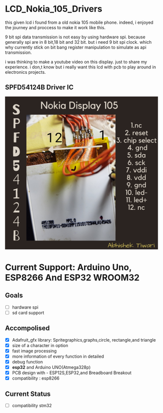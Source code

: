 # **LCD_Nokia_105_Drivers**
this given lcd i found from a old nokia 105 mobile phone. indeed, i enjoyed the journey and proccess to make it work like this.

9 bit spi data transmission is not easy by using hardware spi. because generally spi are in 8 bit,18 bit and 32 bit. but i need 9 bit spi clock. which why currently stick on bit bang register manipulation to simulate as api transmission.

i was thinking to make a youtube video on this display. just to share my experience.
i don,t know but i really want this lcd with pcb to play around in electronics projects. 
## **SPFD54124B** Driver IC
![plot](./docs/LCD_PInout.png)

# **Current Support: Arduino Uno, ESP8266 And ESP32 WROOM32**
## Goals
-  [ ] hardware spi
-  [ ] sd card support
## Accompolised
-  [x] Adafruit_gfx library: Spritegraphics,graphs,circle, rectangle,and triangle
-  [x] size of a character in option
-  [x] fast image processing
-  [x] more information of every     function in detailed
-  [x] debug function
-  [x] **esp32** and Arduino UNO(Atmega328p)
-  [x] PCB design with - ESP12S,ESP32,and Breadboard Breakout
-  [x] compatibility : esp8266

## Current Status
-  [ ] compatibility stm32